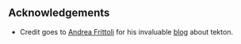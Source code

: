 ## Acknowledgements

* Credit goes to [Andrea Frittoli](https://github.com/afrittoli) for his invaluable [blog](https://developer.ibm.com/blogs/define-a-simple-cd-pipeline-with-knative/) about tekton.
